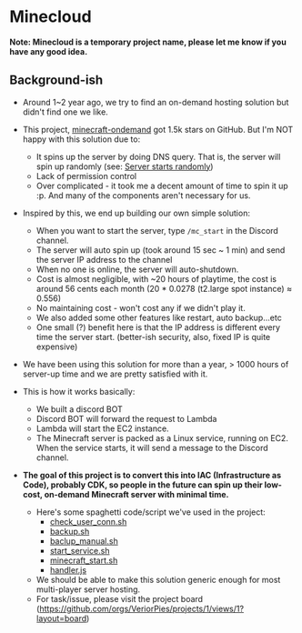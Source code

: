 # Minecloud
**Note: Minecloud is a temporary project name, please let me know if you have any good idea.**

## Background-ish
* Around 1~2 year ago, we try to find an on-demand hosting solution but didn't find one we like.
* This project, [minecraft-ondemand](https://github.com/doctorray117/minecraft-ondemand) got 1.5k stars on GitHub. But I'm NOT happy with this solution due to:
  *  It spins up the server by doing DNS query. That is, the server will spin up randomly (see: [Server starts randomly](https://github.com/doctorray117/minecraft-ondemand))
  *  Lack of permission control  
  *  Over complicated - it took me a decent amount of time to spin it up :p. And many of the components aren't necessary for us.

* Inspired by this, we end up building our own simple solution:
    * When you want to start the server, type `/mc_start` in the Discord channel.
    * The server will auto spin up (took around 15 sec ~ 1 min) and send the server IP address to the channel
    * When no one is online, the server will auto-shutdown.
    * Cost is almost negligible, with ~20 hours of playtime, the cost is around 56 cents each month (20 * 0.0278 (t2.large spot instance) ≈ 0.556)
    * No maintaining cost - won't cost any if we didn't play it.  
    * We also added some other features like restart, auto backup...etc
    * One small (?) benefit here is that the IP address is different every time the server start. (better-ish security, also, fixed IP is quite expensive)
* We have been using this solution for more than a year, > 1000 hours of server-up time and we are pretty satisfied with it.
* This is how it works basically:
    *  We built a discord BOT
    *  Discord BOT will forward the request to Lambda
    *  Lambda will start the EC2 instance.
    *  The Minecraft server is packed as a Linux service, running on EC2. When the service starts, it will send a message to the Discord channel.
*  **The goal of this project is to convert this into IAC (Infrastructure as Code), probably CDK, so people in the future can spin up their low-cost, on-demand Minecraft server with minimal time.**
   * Here's some spaghetti code/script we've used in the project: 
     *  [check_user_conn.sh](https://gist.github.com/314pies/ac0aa3aa4e42e83363b6ca1a6c426564)
     *  [backup.sh](https://gist.github.com/314pies/47fdeb45ada66a674a6d95f7644ec94c)
     *  [baclup_manual.sh](https://gist.github.com/314pies/45800b70faeb5b6dfa0fed5a3d9b6828)
     *  [start_service.sh](https://gist.github.com/314pies/ec8cbb706b103690ac0efda1f0219bd1)
     *  [minecraft_start.sh](https://gist.github.com/314pies/7d7c1252f3bf964ec312967a1e32d7cb)
     *  [handler.js](https://gist.github.com/314pies/e93a46e48dcede75447e0e0b9502de42)
   * We should be able to make this solution generic enough for most multi-player server hosting.
   * For task/issue, please visit the project board (https://github.com/orgs/VeriorPies/projects/1/views/1?layout=board)

